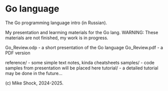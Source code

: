 # Go language
The Go programming language intro (in Russian).

My presentation and learming materials for the Go lang.
WARNING: These materials are not finished, my work is in progress.

Go_Review.odp	- a short presentation of the Go language
Go_Review.pdf   - a PDF version

reference/	- some simple text notes, kinda cheatsheets
samples/	- code samples from presentation will be placed here
tutorial/	- a detailed tutorial may be done in the future...

(c) Mike Shock, 2024-2025.
